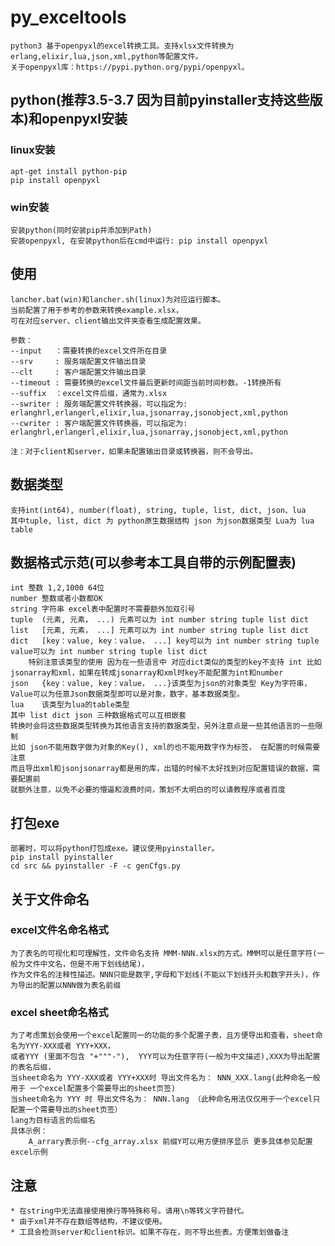 # py_exceltools
    python3 基于openpyxl的excel转换工具。支持xlsx文件转换为erlang,elixir,lua,json,xml,python等配置文件。
    关于openpyxl库：https://pypi.python.org/pypi/openpyxl。

## python(推荐3.5-3.7 因为目前pyinstaller支持这些版本)和openpyxl安装
### linux安装  
    apt-get install python-pip
    pip install openpyxl
 
### win安装 
    安装python(同时安装pip并添加到Path)
    安装openpyxl, 在安装python后在cmd中运行: pip install openpyxl

## 使用
    lancher.bat(win)和lancher.sh(linux)为对应运行脚本。
    当前配置了用于参考的参数来转换example.xlsx，
    可在对应server、client输出文件夹查看生成配置效果。

    参数：
    --input   ：需要转换的excel文件所在目录
    --srv     : 服务端配置文件输出目录
    --clt     : 客户端配置文件输出目录
    --timeout : 需要转换的excel文件最后更新时间距当前时间秒数。-1转换所有
    --suffix  ：excel文件后缀，通常为.xlsx 
    --swriter : 服务端配置文件转换器，可以指定为: erlanghrl,erlangerl,elixir,lua,jsonarray,jsonobject,xml,python
    --cwriter : 客户端配置文件转换器，可以指定为: erlanghrl,erlangerl,elixir,lua,jsonarray,jsonobject,xml,python

    注：对于client和server，如果未配置输出目录或转换器，则不会导出。

## 数据类型
    支持int(int64), number(float), string, tuple, list, dict, json、lua
    其中tuple, list, dict 为 python原生数据结构 json 为json数据类型 Lua为 lua table
## 数据格式示范(可以参考本工具自带的示例配置表)
    int 整数 1,2,1000 64位
    number 整数或者小数都OK
    string 字符串 excel表中配置时不需要额外加双引号
    tuple  (元素, 元素， ...) 元素可以为 int number string tuple list dict
    list   [元素, 元素， ...] 元素可以为 int number string tuple list dict
    dict   [key：value, key：value， ...] key可以为 int number string tuple value可以为 int number string tuple list dict
        特别注意该类型的使用 因为在一些语言中 对应dict类似的类型的key不支持 int 比如 jsonarray和xml，如果在转成jsonarray和xml时key不能配置为int和number
    json   {key：value, key：value， ...}该类型为json的对象类型 Key为字符串， Value可以为任意Json数据类型即可以是对象，数字，基本数据类型。
    lua    该类型为lua的table类型  
    其中 list dict json 三种数据格式可以互相嵌套
    转换时会将这些数据类型转换为其他语言支持的数据类型，另外注意点是一些其他语言的一些限制 
    比如 json不能用数字做为对象的Key(), xml的也不能用数字作为标签， 在配置的时候需要注意
    而且导出xml和jsonjsonarray都是用的库，出错的时候不太好找到对应配置错误的数据，需要配置前
    就额外注意，以免不必要的懵逼和浪费时间，策划不太明白的可以请教程序或者百度

## 打包exe
    部署时，可以将python打包成exe。建议使用pyinstaller。
    pip install pyinstaller
    cd src && pyinstaller -F -c genCfgs.py

## 关于文件命名
### excel文件名命名格式
    为了表名的可视化和可理解性，文件命名支持 MMM-NNN.xlsx的方式。MMM可以是任意字符(一般为文件中文名，但是不用下划线结尾)，
    作为文件名的注释性描述。NNN只能是数字,字母和下划线(不能以下划线开头和数字开头)，作为导出的配置以NNN做为表名前缀
### excel sheet命名格式
    为了考虑策划会使用一个excel配置同一的功能的多个配置子表，且方便导出和查看，sheet命名为YYY-XXX或者 YYY+XXX， 
    或者YYY (里面不包含 "+"""-"),  YYY可以为任意字符(一般为中文描述),XXX为导出配置的表名后缀，
    当sheet命名为 YYY-XXX或者 YYY+XXX时 导出文件名为： NNN_XXX.lang(此种命名一般用于 一个excel配置多个需要导出的sheet页签)
    当sheet命名为 YYY 时 导出文件名为： NNN.lang （此种命名用法仅仅用于一个excel只配置一个需要导出的sheet页签）
    lang为目标语言的后缀名
    具体示例：
        A_arrary表示例--cfg_array.xlsx 前缀Y可以用方便排序显示 更多具体参见配置excel示例
        
##  注意        
    * 在string中无法直接使用换行等特殊称号。请用\n等转义字符替代。
    * 由于xml并不存在数组等结构，不建议使用。
    * 工具会检测server和client标识。如果不存在，则不导出些表。方便策划做备注
